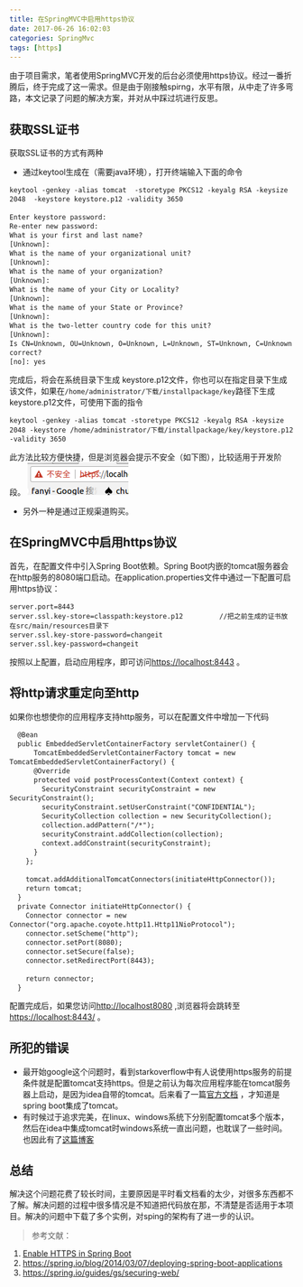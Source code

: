 ```yaml
---
title: 在SpringMVC中启用https协议
date: 2017-06-26 16:02:03
categories: SpringMvc
tags: [https]
---
```


由于项目需求，笔者使用SpringMVC开发的后台必须使用https协议。经过一番折腾后，终于完成了这一需求。但是由于刚接触spirng，水平有限，从中走了许多弯路，本文记录了问题的解决方案，并对从中踩过坑进行反思。

<!--more-->
## 获取SSL证书
获取SSL证书的方式有两种
+ 通过keytool生成在（需要java环境），打开终端输入下面的命令
```
keytool -genkey -alias tomcat  -storetype PKCS12 -keyalg RSA -keysize 2048  -keystore keystore.p12 -validity 3650

Enter keystore password:
Re-enter new password:
What is your first and last name?
[Unknown]:
What is the name of your organizational unit?
[Unknown]:
What is the name of your organization?
[Unknown]:
What is the name of your City or Locality?
[Unknown]:
What is the name of your State or Province?
[Unknown]:
What is the two-letter country code for this unit?
[Unknown]:
Is CN=Unknown, OU=Unknown, O=Unknown, L=Unknown, ST=Unknown, C=Unknown correct?
[no]: yes
```
完成后，将会在系统目录下生成 keystore.p12文件，你也可以在指定目录下生成该文件，如果在``/home/administrator/下载/installpackage/key``路径下生成keystore.p12文件，可使用下面的指令
```
keytool -genkey -alias tomcat -storetype PKCS12 -keyalg RSA -keysize 2048 -keystore /home/administrator/下载/installpackage/key/keystore.p12 -validity 3650
```
此方法比较方便快捷，但是浏览器会提示不安全（如下图），比较适用于开发阶段。
![](/images/选区_079.png)
+ 另外一种是通过正规渠道购买。

## 在SpringMVC中启用https协议
首先，在配置文件中引入Spring Boot依赖。Spring Boot内嵌的tomcat服务器会在http服务的8080端口启动。在application.properties文件中通过一下配置可启用https协议：
```
server.port=8443
server.ssl.key-store=classpath:keystore.p12 		//把之前生成的证书放在src/main/resources目录下
server.ssl.key-store-password=changeit
server.ssl.key-password=changeit
```
按照以上配置，启动应用程序，即可访问[https://localhost:8443](https://localhost:8443) 。

## 将http请求重定向至http
如果你也想使你的应用程序支持http服务，可以在配置文件中增加一下代码
```
  @Bean
  public EmbeddedServletContainerFactory servletContainer() {
      TomcatEmbeddedServletContainerFactory tomcat = new TomcatEmbeddedServletContainerFactory() {
      @Override
      protected void postProcessContext(Context context) {
        SecurityConstraint securityConstraint = new SecurityConstraint();
        securityConstraint.setUserConstraint("CONFIDENTIAL");
        SecurityCollection collection = new SecurityCollection();
        collection.addPattern("/*");
        securityConstraint.addCollection(collection);
        context.addConstraint(securityConstraint);
      }
    };

    tomcat.addAdditionalTomcatConnectors(initiateHttpConnector());
    return tomcat;
  }
  private Connector initiateHttpConnector() {
    Connector connector = new Connector("org.apache.coyote.http11.Http11NioProtocol");
    connector.setScheme("http");
    connector.setPort(8080);
    connector.setSecure(false);
    connector.setRedirectPort(8443);

    return connector;
  }
```
配置完成后，如果您访问[http://localhost8080](http://localhost8080) ,浏览器将会跳转至[https://localhost:8443/](https://localhost:8443/) 。

## 所犯的错误
+ 最开始google这个问题时，看到starkoverflow中有人说使用https服务的前提条件就是配置tomcat支持https。但是之前认为每次应用程序能在tomcat服务器上启动，是因为idea自带的tomcat。后来看了一篇[官方文档](https://spring.io/blog/2014/03/07/deploying-spring-boot-applications) ，才知道是spring boot集成了tomcat。
+ 有时候过于追求完美，在linux、windows系统下分别配置tomcat多个版本，然后在idea中集成tomcat时windows系统一直出问题，也耽误了一些时间。也因此有了[这篇博客](https://chuhang123.github.io/2017/06/23/%E5%9C%A8IDEA%E4%B8%AD%E9%83%A8%E7%BD%B2tomcat/) 

## 总结
解决这个问题花费了较长时间，主要原因是平时看文档看的太少，对很多东西都不了解。解决问题的过程中很多情况是不知道把代码放在那，不清楚是否适用于本项目。解决的问题中下载了多个实例，对sping的架构有了进一步的认识。

 > 参考文献：
 1. [Enable HTTPS in Spring Boot](https://drissamri.be/blog/java/enable-https-in-spring-boot/) 
 2.  https://spring.io/blog/2014/03/07/deploying-spring-boot-applications
 3. https://spring.io/guides/gs/securing-web/